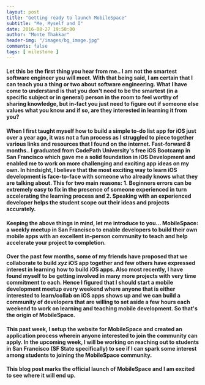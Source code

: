 ```yaml
---
layout: post
title: "Getting ready to launch MobileSpace"
subtitle: "Me, Myself and I"
date: 2016-08-27 19:50:00
author: "Monte Thakkar"
header-img: "/images/bg_image.jpg"
comments: false
tags: [ milestone ]
---
```


#### Let this be the first thing you hear from me.. I am not the smartest software engineer you will meet. With that being said, I am certain that I can teach you a thing or two about software engineering. What I have come to understand is that you don't need to be the smartest (in a specific subject or in general) person in the room to feel worthy of sharing knowledge, but in-fact you just need to figure out if someone else values what you know and if so, are they interested in learning it from you?

#### When I first taught myself how to build a simple to-do list app for iOS just over a year ago, it was not a fun process as I struggled to piece together various links and resources that I found on the internet. Fast-forward 8 months.. I graduated from CodePath University's free iOS Bootcamp in San Francisco which gave me a solid foundation in iOS Development and enabled me to work on more challenging and exciting app ideas on my own. In hindsight, I believe that the most exciting way to learn iOS development is face-to-face with someone who already knows what they are talking about. This for two main reasons: 1. Beginners errors can be extremely easy to fix in the presence of someone experienced in turn accelerating the learning process and 2. Speaking with an experienced developer helps the student scope out their ideas and projects accurately.

#### Keeping the above things in mind, let me introduce to you... MobileSpace: a weekly meetup in San Francisco to enable developers to build their own mobile apps with an excellent in-person community to teach and help accelerate your project to completion.

#### Over the past few months, some of my friends have proposed that we collaborate to build *xyz*  iOS app together and few others have expressed interest in learning how to build iOS apps. Also most recently, I have found myself to be getting involved in many more projects with very time commitment to each. Hence I figured that I should start a mobile development meetup every weekend where anyone that is either interested to learn/collab on iOS apps shows up and we can build a community of developers that are willing to set aside a few hours each weekend to work on learning and teaching mobile development. So that's the origin of MobileSpace.

#### This past week, I setup the website for MobileSpace and created an application process wherein anyone interested to join the community can apply. In the upcoming week, I will be working on reaching out to students in San Francisco (SF State specifically) to see if I can spark some interest among students to joining the MobileSpace community.

#### This blog post marks the official launch of MobileSpace and I am excited to see where it will end up.
